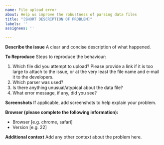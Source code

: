 ```yaml
---
name: File upload error
about: Help us improve the robustness of parsing data files
title: "[SHORT DESCRIPTION OF PROBLEM]"
labels: ''
assignees: ''

---
```


**Describe the issue**
A clear and concise description of what happened.

**To Reproduce**
Steps to reproduce the behaviour:
1. Which file did you attempt to upload? Please provide a link if it is too large to attach to the issue, or at the very least the file name and e-mail it to the developers.
2. Which parser was used?
3. Is there anything unusual/atypical about the data file?
4. What error message, if any, did you see?

**Screenshots**
If applicable, add screenshots to help explain your problem.

**Browser (please complete the following information):**
 - Browser [e.g. chrome, safari]
 - Version [e.g. 22]

**Additional context**
Add any other context about the problem here.
